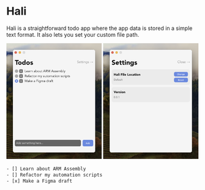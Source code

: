 <!-- <img src="./images/icon.png" alt="project-icon" width="64"> -->

# Hali
Hali is a straightforward todo app where the app data is stored in a simple text format. It also lets you set your custom file path.

<div>
    <img alt="use-example" width="49.4%" src="./images/example1.png">
    <img alt="options-example" width="49.4%" src="./images/example2.png">
</div>

```hali
- [] Learn about ARM Assembly
- [] Refactor my automation scripts
- [x] Make a Figma draft
```
